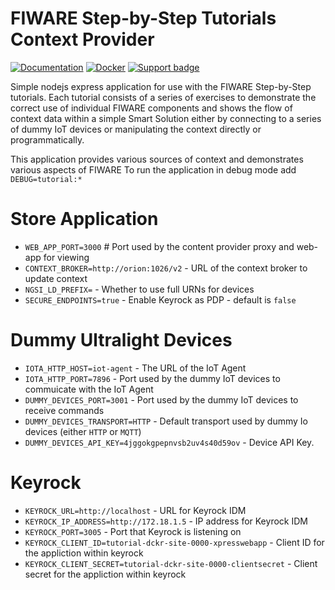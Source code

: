 # FIWARE Step-by-Step Tutorials Context Provider

[![Documentation](https://img.shields.io/readthedocs/fiware-tutorials.svg)](https://fiware-tutorials.rtfd.io)
[![Docker](https://img.shields.io/docker/pulls/fiware/tutorials.context-provider.svg)](https://hub.docker.com/r/fiware/tutorials.context-provider/)
[![Support badge](https://nexus.lab.fiware.org/repository/raw/public/badges/stackoverflow/fiware.svg)](https://stackoverflow.com/questions/tagged/fiware)

Simple nodejs express application for use with the FIWARE Step-by-Step tutorials.
Each tutorial consists of a series of exercises to demonstrate the correct use of
individual FIWARE components and shows the flow of context data within a simple Smart
Solution either by connecting to a series of dummy IoT devices or manipulating
the context directly or programmatically.


This application provides various sources of context and demonstrates various aspects of FIWARE
To run the application in debug mode add `DEBUG=tutorial:*`


# Store Application

* `WEB_APP_PORT=3000` # Port used by the content provider proxy and web-app for viewing
* `CONTEXT_BROKER=http://orion:1026/v2` - URL of the context broker to update context
* `NGSI_LD_PREFIX=` - Whether to use full URNs for devices
* `SECURE_ENDPOINTS=true` - Enable Keyrock as PDP - default is `false`


# Dummy Ultralight Devices

* `IOTA_HTTP_HOST=iot-agent` - The URL of the IoT Agent
* `IOTA_HTTP_PORT=7896`  - Port used by the dummy IoT devices to commuicate with the IoT Agent
* `DUMMY_DEVICES_PORT=3001` - Port used by the dummy IoT devices to receive commands
* `DUMMY_DEVICES_TRANSPORT=HTTP` -  Default transport used by dummy Io devices (either `HTTP` or `MQTT`)
* `DUMMY_DEVICES_API_KEY=4jggokgpepnvsb2uv4s40d59ov` - Device API Key.


# Keyrock

* `KEYROCK_URL=http://localhost` - URL for Keyrock IDM
* `KEYROCK_IP_ADDRESS=http://172.18.1.5` - IP address for Keyrock IDM
* `KEYROCK_PORT=3005` - Port that Keyrock is listening on
* `KEYROCK_CLIENT_ID=tutorial-dckr-site-0000-xpresswebapp` - Client ID for the appliction within keyrock
* `KEYROCK_CLIENT_SECRET=tutorial-dckr-site-0000-clientsecret`  - Client secret for the appliction within keyrock
